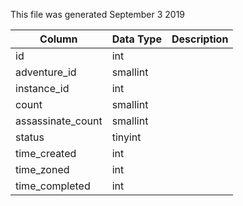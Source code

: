This file was generated September 3 2019

| Column            | Data Type | Description |
| ----------------- | --------- | ----------- |
| id                | int       |             |
| adventure_id      | smallint  |             |
| instance_id       | int       |             |
| count             | smallint  |             |
| assassinate_count | smallint  |             |
| status            | tinyint   |             |
| time_created      | int       |             |
| time_zoned        | int       |             |
| time_completed    | int       |             |